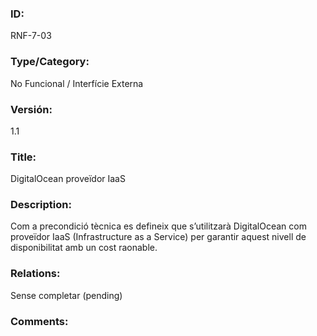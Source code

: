 ### ID:

RNF-7-03

### Type/Category: 

No Funcional / Interfície Externa

### Versión:

1.1

### Title:

DigitalOcean proveïdor IaaS

### Description: 

Com a precondició tècnica es defineix que s’utilitzarà DigitalOcean com proveïdor IaaS (Infrastructure as a Service) per garantir aquest nivell de disponibilitat amb un cost raonable.

### Relations: 

Sense completar (pending) 

### Comments: 
